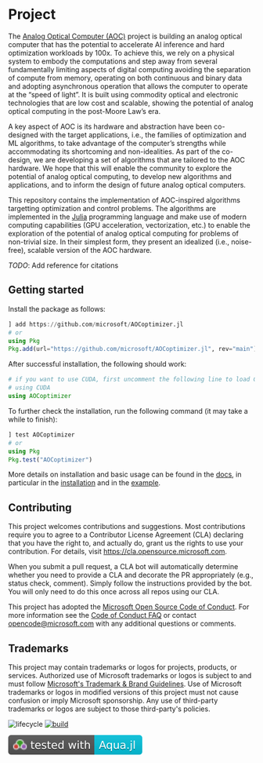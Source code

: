 # Project

The [Analog Optical Computer (AOC)](https://www.microsoft.com/en-us/research/project/aoc/) project is building
an analog optical computer that has the potential to accelerate AI inference and hard optimization workloads by 100x.
To achieve this, we rely on a physical system to embody the computations and
step away from several fundamentally limiting aspects of digital computing
avoiding the separation of compute from memory,
operating on both continuous and binary data and adopting asynchronous operation that
allows the computer to operate at the “speed of light”.
It is built using commodity optical and electronic technologies that are low cost and scalable,
showing the potential of analog optical computing in the post-Moore Law’s era.

A key aspect of AOC is its hardware and abstraction have been co-designed with the target applications, i.e.,
the families of optimization and ML algorithms, to take advantage of the computer’s strengths
while accommodating its shortcoming and non-idealities.
As part of the co-design, we are developing a set of algorithms that are tailored to the AOC hardware.
We hope that this will enable the community to explore the potential of analog optical computing,
to develop new algorithms and applications, and to inform the design of future analog optical computers.

This repository contains the implementation of AOC-inspired algorithms
targetting optimization and control problems.
The algorithms are implemented in the [Julia](https://julialang.org/) programming language and
make use of modern computing capabilities (GPU acceleration, vectorization, etc.)
to enable the exploration of the potential of analog optical computing for problems of non-trivial size.
In their simplest form, they present an idealized (i.e., noise-free), scalable version of the AOC hardware.

_TODO_: Add reference for citations

## Getting started

Install the package as follows:

```julia
] add https://github.com/microsoft/AOCoptimizer.jl
# or
using Pkg
Pkg.add(url="https://github.com/microsoft/AOCoptimizer.jl", rev="main")
```

After successful installation, the following should work:

```julia
# if you want to use CUDA, first uncomment the following line to load CUDA.jl
# using CUDA
using AOCoptimizer
```

To further check the installation, run the following command (it may take a while to finish):

```julia
] test AOCoptimizer
# or
using Pkg
Pkg.test("AOCoptimizer")
```

More details on installation and basic usage can be found in the
[docs](https://microsoft.github.io/AOCoptimizer.jl),
in particular in the [installation](https://microsoft.github.io/AOCoptimizer.jl/dev/manual/installation/) and
in the [example](https://microsoft.github.io/AOCoptimizer.jl/dev/tutorials/example/).

## Contributing

This project welcomes contributions and suggestions. Most contributions require you to agree to a
Contributor License Agreement (CLA) declaring that you have the right to, and actually do, grant us
the rights to use your contribution. For details, visit https://cla.opensource.microsoft.com.

When you submit a pull request, a CLA bot will automatically determine whether you need to provide
a CLA and decorate the PR appropriately (e.g., status check, comment). Simply follow the instructions
provided by the bot. You will only need to do this once across all repos using our CLA.

This project has adopted the [Microsoft Open Source Code of Conduct](https://opensource.microsoft.com/codeofconduct/).
For more information see the [Code of Conduct FAQ](https://opensource.microsoft.com/codeofconduct/faq/) or
contact [opencode@microsoft.com](mailto:opencode@microsoft.com) with any additional questions or comments.

## Trademarks

This project may contain trademarks or logos for projects, products, or services. Authorized use of Microsoft
trademarks or logos is subject to and must follow
[Microsoft's Trademark & Brand Guidelines](https://www.microsoft.com/en-us/legal/intellectualproperty/trademarks/usage/general).
Use of Microsoft trademarks or logos in modified versions of this project must not cause confusion or imply Microsoft sponsorship.
Any use of third-party trademarks or logos are subject to those third-party's policies.


<!-- Tidyverse lifecycle badges, see https://www.tidyverse.org/lifecycle/ Uncomment or delete as needed. -->
![lifecycle](https://img.shields.io/badge/lifecycle-experimental-orange.svg)<!--
![lifecycle](https://img.shields.io/badge/lifecycle-maturing-blue.svg)
![lifecycle](https://img.shields.io/badge/lifecycle-stable-green.svg)
![lifecycle](https://img.shields.io/badge/lifecycle-retired-orange.svg)
![lifecycle](https://img.shields.io/badge/lifecycle-archived-red.svg)
![lifecycle](https://img.shields.io/badge/lifecycle-dormant-blue.svg) -->
[![build](https://github.com/kkalinin_microsoft/AOCoptimizer.jl/workflows/CI/badge.svg)](https://github.com/kkalinin_microsoft/AOCoptimizer.jl/actions?query=workflow%3ACI)
<!-- travis-ci.com badge, uncomment or delete as needed, depending on whether you are using that service. -->
<!-- [![Build Status](https://travis-ci.com/kkalinin_microsoft/AOCoptimizer.jl.svg?branch=master)](https://travis-ci.com/kkalinin_microsoft/AOCoptimizer.jl) -->
<!-- NOTE: Codecov.io badge now depends on the token, copy from their site after setting up -->
<!-- Documentation -- uncomment or delete as needed -->
<!--
[![Documentation](https://img.shields.io/badge/docs-stable-blue.svg)](https://kkalinin_microsoft.github.io/AOCoptimizer.jl/stable)
[![Documentation](https://img.shields.io/badge/docs-master-blue.svg)](https://kkalinin_microsoft.github.io/AOCoptimizer.jl/dev)
-->
<!-- Aqua badge, see test/runtests.jl -->
[![Aqua QA](https://raw.githubusercontent.com/JuliaTesting/Aqua.jl/master/badge.svg)](https://github.com/JuliaTesting/Aqua.jl)
